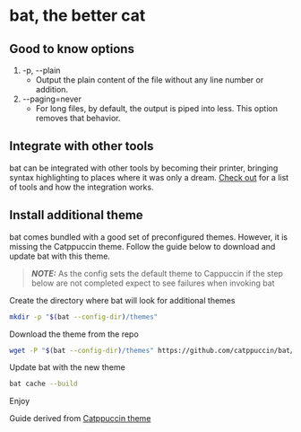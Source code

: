 # bat, the better cat

## Good to know options

1. -p, --plain
    - Output the plain content of the file without any line number or addition.
1. --paging=never
    - For long files, by default, the output is piped into less. This option removes that behavior.

## Integrate with other tools

bat can be integrated with other tools by becoming their printer, bringing syntax highlighting to places where it was only a dream.
[Check out](https://github.com/sharkdp/bat?#integration-with-other-tools) for a list of tools and how the integration works.

## Install additional theme

bat comes bundled with a good set of preconfigured themes.
However, it is missing the Catppuccin theme.
Follow the guide below to download and update bat with this theme.

> _**NOTE:**_ As the config sets the default theme to Cappuccin if the step below are not completed expect to see failures when invoking bat

Create the directory where bat will look for additional themes

```sh
mkdir -p "$(bat --config-dir)/themes"
```

Download the theme from the repo

```sh
wget -P "$(bat --config-dir)/themes" https://github.com/catppuccin/bat/raw/main/themes/Catppuccin%20Macchiato.tmTheme
```

Update bat with the new theme

```sh
bat cache --build
```

Enjoy

Guide derived from [Catppuccin theme](https://github.com/catppuccin/bat)

